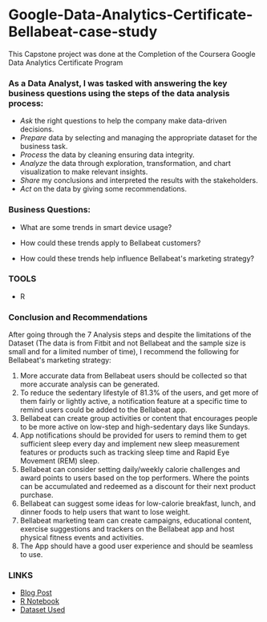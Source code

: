 # Google-Data-Analytics-Certificate-Bellabeat-case-study

This Capstone project was done at the Completion of the Coursera Google Data Analytics Certificate Program

### As a Data Analyst, I was tasked with answering the key business questions using the steps of the data analysis process: 

- *Ask* the right questions to help the company make data-driven decisions.
- *Prepare* data by selecting and managing the appropriate dataset for the business task.
- *Process* the data by cleaning ensuring data integrity.
- *Analyze* the data through exploration, transformation, and chart visualization to make relevant insights.
- *Share* my conclusions and interpreted the results with the stakeholders.
- *Act* on the data by giving some recommendations.

### Business Questions:

* What are some trends in smart device usage?

* How could these trends apply to Bellabeat customers?

* How could these trends help influence Bellabeat's marketing strategy?


### TOOLS
- R

### Conclusion and Recommendations

After going through the 7 Analysis steps and despite the limitations of the Dataset (The data is from Fitbit and not Bellabeat and the sample size is small and for a limited number of time), I recommend the following for Bellabeat's marketing strategy:

1. More accurate data from Bellabeat users should be collected so that more accurate analysis can be generated.
2. To reduce the sedentary lifestyle of 81.3% of the users, and get more of them fairly or lightly active, a notification feature at a specific time to remind users could be added to the Bellabeat app.
3. Bellabeat can create group activities or content that encourages people to be more active on low-step and high-sedentary days like Sundays.
4. App notifications should be provided for users to remind them to get sufficient sleep every day and implement new sleep measurement features or products such as tracking sleep time and Rapid Eye Movement (REM) sleep.
5. Bellabeat can consider setting daily/weekly calorie challenges and award points to users based on the top performers. Where the points can be accumulated and redeemed as a discount for their next product purchase.
6. Bellabeat can suggest some ideas for low-calorie breakfast, lunch, and dinner foods to help users that want to lose weight.
7. Bellabeat marketing team can create campaigns, educational content, exercise suggestions and trackers on the Bellabeat app and host physical fitness events and activities.
8. The App should have a good user experience and should be seamless to use.

### LINKS

- [Blog Post](https://shukuratbello.hashnode.dev/bellabeat-how-can-a-wellness-technology-company-play-it-smart)
- [R Notebook](https://www.kaggle.com/code/shukuratbello/google-data-analytics-bellabeat-product-analysis)
- [Dataset Used](https://www.kaggle.com/datasets/arashnic/fitbit)
